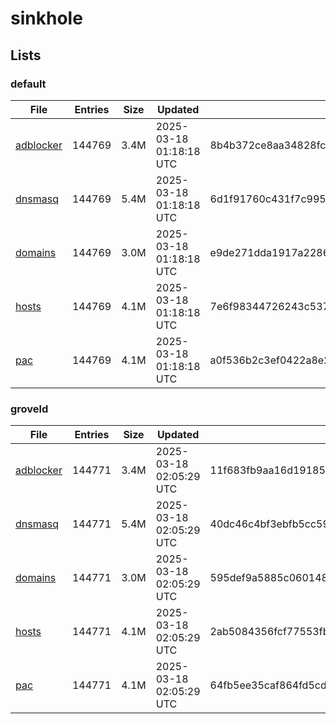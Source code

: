 # sinkhole

## Lists

### default

|File|Entries|Size|Updated|Hash|
|-|-|-|-|-|
|[adblocker](https://raw.githubusercontent.com/groveld/sinkhole/lists/default/adblocker.txt)|144769|3.4M|2025-03-18 01:18:18 UTC|8b4b372ce8aa34828fca5234fd6f1ef49024e7f3b2c884a022c2356a2a2c7f6b|
|[dnsmasq](https://raw.githubusercontent.com/groveld/sinkhole/lists/default/dnsmasq.txt)|144769|5.4M|2025-03-18 01:18:18 UTC|6d1f91760c431f7c9950b79ff2b216f7f4f56f2cf30b12d33e2d6eb882c2b7e3|
|[domains](https://raw.githubusercontent.com/groveld/sinkhole/lists/default/domains.txt)|144769|3.0M|2025-03-18 01:18:18 UTC|e9de271dda1917a22861ecd2d3be24a9cca413a9983aac12578fbe25a15a1648|
|[hosts](https://raw.githubusercontent.com/groveld/sinkhole/lists/default/hosts.txt)|144769|4.1M|2025-03-18 01:18:18 UTC|7e6f98344726243c537692da9a00d373ba680c279d76275cabf98b6194adb39f|
|[pac](https://raw.githubusercontent.com/groveld/sinkhole/lists/default/pac.txt)|144769|4.1M|2025-03-18 01:18:18 UTC|a0f536b2c3ef0422a8e25334ed091ffea3a65f0e2f98d666abd87fb80226652e|

### groveld

|File|Entries|Size|Updated|Hash|
|-|-|-|-|-|
|[adblocker](https://raw.githubusercontent.com/groveld/sinkhole/lists/groveld/adblocker.txt)|144771|3.4M|2025-03-18 02:05:29 UTC|11f683fb9aa16d19185435437b89b9e8f53f7294170886e66f6fd82574cf0fe4|
|[dnsmasq](https://raw.githubusercontent.com/groveld/sinkhole/lists/groveld/dnsmasq.txt)|144771|5.4M|2025-03-18 02:05:29 UTC|40dc46c4bf3ebfb5cc59b09d7a9e9de4be46976fe6b6e50b5ac0b0fb35fb3e01|
|[domains](https://raw.githubusercontent.com/groveld/sinkhole/lists/groveld/domains.txt)|144771|3.0M|2025-03-18 02:05:29 UTC|595def9a5885c0601488be696278dc5458082c50bb92370980ec66ee1c75b0f4|
|[hosts](https://raw.githubusercontent.com/groveld/sinkhole/lists/groveld/hosts.txt)|144771|4.1M|2025-03-18 02:05:29 UTC|2ab5084356fcf77553fb8c5d93467245b9255ccc7840e9544f8e38c65f39840d|
|[pac](https://raw.githubusercontent.com/groveld/sinkhole/lists/groveld/pac.txt)|144771|4.1M|2025-03-18 02:05:29 UTC|64fb5ee35caf864fd5cd14cd3ab8350d58fea4617959c115063eca2af455587e|

